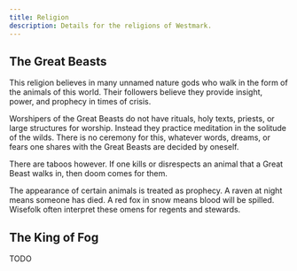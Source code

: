 ```yaml
---
title: Religion
description: Details for the religions of Westmark.
---
```


## The Great Beasts
This religion believes in many unnamed nature gods who walk in the form of the animals of this world. Their followers believe they provide insight, power, and prophecy in times of crisis.

Worshipers of the Great Beasts do not have rituals, holy texts, priests, or large structures for worship. Instead they practice meditation in the solitude of the wilds. There is no ceremony for this, whatever words, dreams, or fears one shares with the Great Beasts are decided by oneself.

There are taboos however. If one kills or disrespects an animal that a Great Beast walks in, then doom comes for them.

The appearance of certain animals is treated as prophecy. A raven at night means someone has died. A red fox in snow means blood will be spilled. Wisefolk often interpret these omens for regents and stewards.

## The King of Fog
TODO